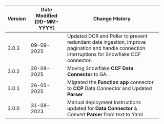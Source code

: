 | **Version** | **Date Modified (DD-MM-YYYY)** | **Change History**                                                 |
|-------------|--------------------------------|--------------------------------------------------------------------|
| 3.0.3       | 09-09-2025                     | Updated DCR and Poller to prevent redundant data ingestion, improve pagination and handle connection interruptions for Snowflake CCF connector.|
| 3.0.2       | 20-08-2025                     | Moving Snowflake **CCF Data Connector** to GA.|
| 3.0.1       | 26-05-2025                     | Migrated the **Function app** connector to **CCP** Data Connector and Updated **Parser**|
| 3.0.0       | 31-08-2023                     | Manual deployment instructions updated for **Data Connector** & Convert **Parser** from text to Yaml|           
                                                                                                                 
